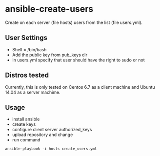 # ansible-create-users

Create on each server (file hosts) users from the list (file users.yml).

User Settings
------------

- Shell = /bin/bash
- Add the public key from pub_keys dir
- In users.yml specify that user should have the right to sudo or not

Distros tested
------------

Currently, this is only tested on Centos 6.7 as a client machine and Ubuntu 14.04 as a server machime.

Usage
------------
- install ansible
- create keys
- configure client server authorized_keys
- upload repository and change
- run command

```
ansible-playbook -i hosts create_users.yml
```
